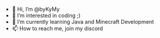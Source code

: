 - 👋 Hi, I’m @byKyMy
- 👀 I’m interested in coding ;)
- 🌱 I’m currently learning Java and Minecraft Development
- 📫 How to reach me, join my discord

<!---
byKyMy/byKyMy is a ✨ special ✨ repository because its `README.md` (this file) appears on your GitHub profile.
You can click the Preview link to take a look at your changes.
--->
